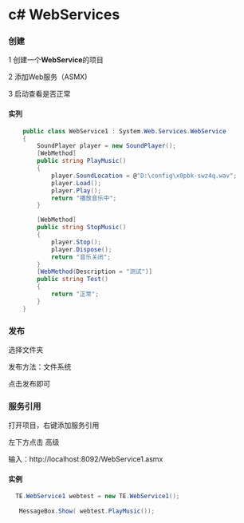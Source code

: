 # c# WebServices

### 创建

1 创建一个**WebService**的项目

2 添加Web服务（ASMX)

3 启动查看是否正常



#### 实列

```c#
    public class WebService1 : System.Web.Services.WebService
    {
        SoundPlayer player = new SoundPlayer();
        [WebMethod]
        public string PlayMusic()
        {
            player.SoundLocation = @"D:\config\x0pbk-swz4q.wav";
            player.Load();
            player.Play();
            return "播放音乐中";
        }

        [WebMethod]
        public string StopMusic()
        {
            player.Stop();
            player.Dispose();
            return "音乐关闭";
        }
        [WebMethod(Description = "测试")]
        public string Test()
        {
            return "正常";
        }
    }
```

### 发布

选择文件夹

发布方法：文件系统

点击发布即可



### 服务引用

打开项目，右键添加服务引用

左下方点击 高级

输入：http://localhost:8092/WebService1.asmx



#### 实例

```c#
  TE.WebService1 webtest = new TE.WebService1();
  
   MessageBox.Show( webtest.PlayMusic());
```

